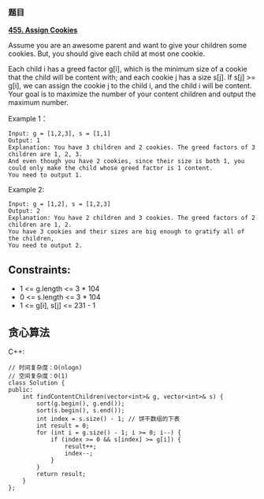 ### 题目

 **[455. Assign Cookies](https://leetcode-cn.com/problems/assign-cookies/)** 


Assume you are an awesome parent and want to give your children some cookies. But, you should give each child at most one cookie.

Each child i has a greed factor g[i], which is the minimum size of a cookie that the child will be content with; and each cookie j has a size s[j]. If s[j] >= g[i], we can assign the cookie j to the child i, and the child i will be content. Your goal is to maximize the number of your content children and output the maximum number.


Example 1：

```
Input: g = [1,2,3], s = [1,1]
Output: 1
Explanation: You have 3 children and 2 cookies. The greed factors of 3 children are 1, 2, 3. 
And even though you have 2 cookies, since their size is both 1, you could only make the child whose greed factor is 1 content.
You need to output 1.
```

Example 2:

```
Input: g = [1,2], s = [1,2,3]
Output: 2
Explanation: You have 2 children and 3 cookies. The greed factors of 2 children are 1, 2. 
You have 3 cookies and their sizes are big enough to gratify all of the children, 
You need to output 2.

```
## Constraints:

* 1 <= g.length <= 3 * 104
* 0 <= s.length <= 3 * 104
* 1 <= g[i], s[j] <= 231 - 1

 
 ## 贪心算法
 C++:
```
// 时间复杂度：O(nlogn)
// 空间复杂度：O(1)
class Solution {
public:
    int findContentChildren(vector<int>& g, vector<int>& s) {
        sort(g.begin(), g.end());
        sort(s.begin(), s.end());
        int index = s.size() - 1; // 饼干数组的下表
        int result = 0;
        for (int i = g.size() - 1; i >= 0; i--) {
            if (index >= 0 && s[index] >= g[i]) {
                result++;
                index--;
            }
        }
        return result;
    }
};

```

